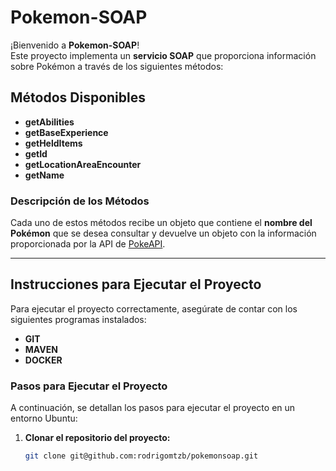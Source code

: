 # Pokemon-SOAP

¡Bienvenido a **Pokemon-SOAP**!  
Este proyecto implementa un **servicio SOAP** que proporciona información sobre Pokémon a través de los siguientes métodos:

## Métodos Disponibles
- **getAbilities**  
- **getBaseExperience**  
- **getHeldItems**  
- **getId**  
- **getLocationAreaEncounter**  
- **getName**  

### Descripción de los Métodos
Cada uno de estos métodos recibe un objeto que contiene el **nombre del Pokémon** que se desea consultar y devuelve un objeto con la información proporcionada por la API de [PokeAPI](https://pokeapi.co/).

---

## Instrucciones para Ejecutar el Proyecto

Para ejecutar el proyecto correctamente, asegúrate de contar con los siguientes programas instalados:

- **GIT**  
- **MAVEN**  
- **DOCKER**  

### Pasos para Ejecutar el Proyecto

A continuación, se detallan los pasos para ejecutar el proyecto en un entorno Ubuntu:

1. **Clonar el repositorio del proyecto:**
   ```bash
   git clone git@github.com:rodrigomtzb/pokemonsoap.git
